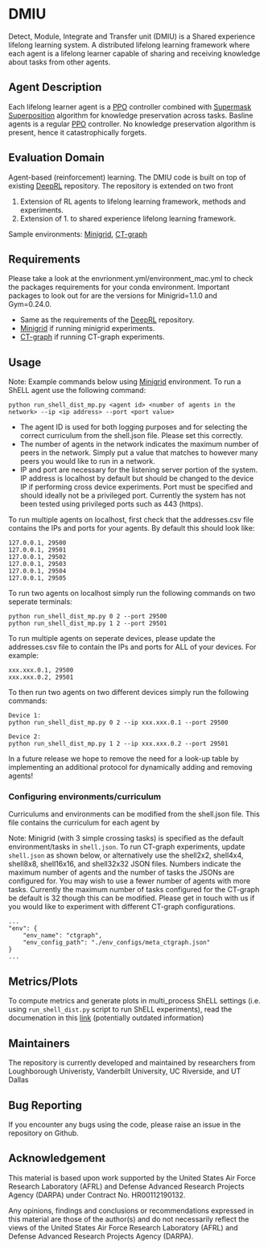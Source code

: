 # DMIU
Detect, Module, Integrate and Transfer unit (DMIU) is a Shared experience lifelong learning system.
A distributed lifelong learning framework where each agent is a lifelong learner capable of sharing and receiving knowledge about tasks from other agents.

## Agent Description
Each lifelong learner agent is a [PPO](https://arxiv.org/abs/1707.06347) controller combined with [Supermask Superposition](https://arxiv.org/abs/2006.14769) algorithm for knowledge preservation across tasks.
Basline agents is a regular [PPO](https://arxiv.org/abs/1707.06347) controller. No knowledge preservation algorithm is present, hence it catastrophically forgets.

## Evaluation Domain
Agent-based (reinforcement) learning. The DMIU code is built on top of existing [DeepRL](https://github.com/ShangtongZhang/DeepRL) repository. The repository is extended on two front
1. Extension of RL agents to lifelong learning framework, methods and experiments.
2. Extension of 1. to shared experience lifelong learning framework.

Sample environments: [Minigrid](https://github.com/Farama-Foundation/gym-minigrid), [CT-graph](https://github.com/soltoggio/CT-graph)

## Requirements
Please take a look at the envrionment.yml/environment_mac.yml to check the packages requirements for your conda environment. Important packages to look out for are the versions for Minigrid=1.1.0 and Gym=0.24.0.

- Same as the requirements of the [DeepRL](https://github.com/ShangtongZhang/DeepRL) repository.
- [Minigrid](https://github.com/Farama-Foundation/gym-minigrid) if running minigrid experiments.
- [CT-graph](https://github.com/soltoggio/CT-graph) if running CT-graph experiments.

## Usage
Note: Example commands below using [Minigrid](https://github.com/Farama-Foundation/gym-minigrid) environment.
To run a ShELL agent use the following command:
```
python run_shell_dist_mp.py <agent id> <number of agents in the network> --ip <ip address> --port <port value>
```
- The agent ID is used for both logging purposes and for selecting the correct curriculum from the shell.json file. Please set this correctly.
- The number of agents in the network indicates the maximum number of peers in the network. Simply put a value that matches to however many peers you would like to run in a network.
- IP and port are necessary for the listening server portion of the system. IP address is localhost by default but should be changed to the device IP if performing cross device experiments. Port must be specified and should ideally not be a privileged port. Currently the system has not been tested using privileged ports such as 443 (https).


To run multiple agents on localhost, first check that the addresses.csv file contains the IPs and ports for your agents. By default this should look like:

```
127.0.0.1, 29500
127.0.0.1, 29501
127.0.0.1, 29502
127.0.0.1, 29503
127.0.0.1, 29504
127.0.0.1, 29505
```
To run two agents on localhost simply run the following commands on two seperate terminals:
```
python run_shell_dist_mp.py 0 2 --port 29500
python run_shell_dist_mp.py 1 2 --port 29501
```

To run multiple agents on seperate devices, please update the addresses.csv file to contain the IPs and ports for ALL of your devices. For example:
```
xxx.xxx.0.1, 29500
xxx.xxx.0.2, 29501
```
To then run two agents on two different devices simply run the following commands:
```
Device 1:
python run_shell_dist_mp.py 0 2 --ip xxx.xxx.0.1 --port 29500

Device 2:
python run_shell_dist_mp.py 1 2 --ip xxx.xxx.0.2 --port 29501
```

In a future release we hope to remove the need for a look-up table by implementing an additional protocol for dynamically adding and removing agents!


### Configuring environments/curriculum
Curriculums and environments can be modified from the shell.json file. This file contains the curriculum for each agent by

Note: Minigrid (with 3 simple crossing tasks) is specified as the default environment/tasks in `shell.json`. To run CT-graph experiments, update `shell.json` as shown below, or alternatively use the shell2x2, shell4x4, shell8x8, shell16x16, and shell32x32 JSON files. Numbers indicate the maximum number of agents and the number of tasks the JSONs are configured for. You may wish to use a fewer number of agents with more tasks. Currently the maximum number of tasks configured for the CT-graph be default is 32 though this can be modified. Please get in touch with us if you would like to experiment with different CT-graph configurations.
```
...
"env": {
    "env_name": "ctgraph",
    "env_config_path": "./env_configs/meta_ctgraph.json"
}
...
```

## Metrics/Plots
To compute metrics and generate plots in multi_process ShELL settings (i.e. using `run_shell_dist.py` script to run ShELL experiments), read the documenation in this [link](README_plots.md) (potentially outdated information)

## Maintainers
The repository is currently developed and maintained by researchers from Loughborough Univeristy, Vanderbilt University, UC Riverside, and UT Dallas

## Bug Reporting
If you encounter any bugs using the code, please raise an issue in the repository on Github.

## Acknowledgement
This material is based upon work supported by the United States Air Force Research Laboratory (AFRL) and Defense Advanced Research Projects Agency (DARPA) under Contract No. HR00112190132.

Any opinions, findings and conclusions or recommendations expressed in this material are those of the author(s) and do not necessarily reflect the views of the United States Air Force Research Laboratory (AFRL) and Defense Advanced Research Projects Agency (DARPA).
